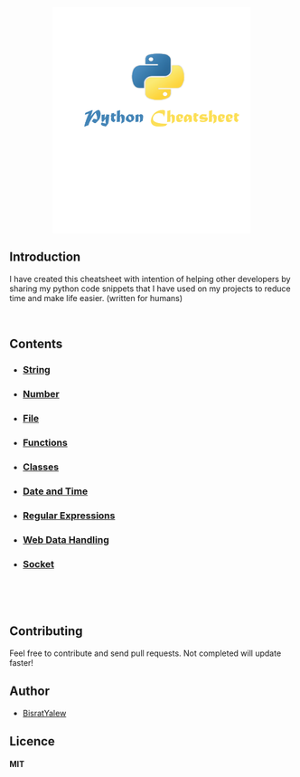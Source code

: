 <p align="center">
  <img src="img/python-cheatsheet-image.png" width="350" height="400" align="center" title="Pythion cheatsheet, Developed by Bisrat Yalew">
  
</p>



## Introduction
I have created this cheatsheet with intention of helping other developers by sharing my python code snippets that I have used on my projects to reduce time and make life easier. (written for humans)

<br>

## Contents

- ### [String](string.md)
- ### [Number](number.md)
- ### [File](files.md)
- ### [Functions](functions.md)
- ### [Classes](classes.md)
- ### [Date and Time](date-time.md)
- ### [Regular Expressions](regular-expressions.md)
- ### [Web Data Handling](web-data-handling.md)
- ### [Socket](socket.md)


<br><br><br>





## Contributing

Feel free to contribute and send pull requests. Not completed will update faster!

## Author

* [BisratYalew](https://bisratyalew.github.io)

## Licence

#### MIT
